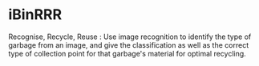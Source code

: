 # iBinRRR
Recognise, Recycle, Reuse : Use image recognition to identify the type of garbage from an image, and give the classification as well as the correct type of collection point for that garbage's material for optimal recycling.
